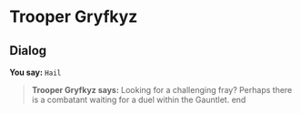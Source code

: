 # Trooper Gryfkyz
## Dialog

**You say:** `Hail`



>**Trooper Gryfkyz says:** Looking for a challenging fray?  Perhaps there is a combatant waiting for a duel within the Gauntlet.
end





